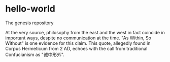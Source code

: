 # hello-world
The genesis repository

At the very source, philosophy from the east and the west in fact coincide in important ways, despite no communication at the time. "As Within, So Without" is one evidence for this claim. This quote, allegedly found in Corpus Hermeticum from 2 AD, echoes with the call from traditional Confucianism as "诚中形外".
